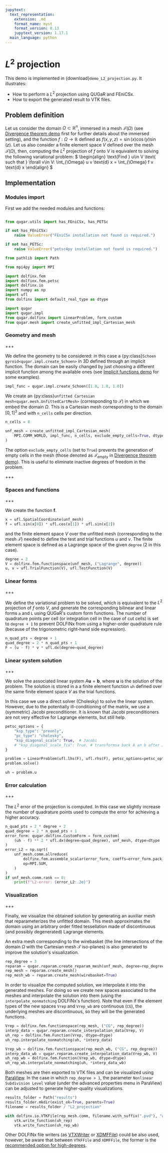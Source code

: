 ```yaml
---
jupytext:
  text_representation:
    extension: .md
    format_name: myst
    format_version: 0.13
    jupytext_version: 1.17.1
  main_language: python
---
```


# $L^2$ projection

This demo is implemented in {download}`demo_L2_projection.py`. It
illustrates:

- How to perform a $L^2$ projection using QUGaR and FEniCSx.
- How to export the generated result to VTK files.

## Problem definition

Let us consider the domain $\Omega \subset \mathbb{R}^n$,
immersed in a mesh $\mathcal{T}(\Omega)$ (see
[Divergence theorem demo](demo_div_thm.md) first for further details
about the immersed setting), and the function
$f:\Omega\to\mathbb{R}$ defined as $f(x,y,z) = \sin(x)\cos(y)\sin(z)$.
Let us also consider a finite element space $V$ defined over the mesh
$\mathcal{T}(\Omega)$, then, computing the $L^2$ projection
of $f$ onto $V$ is equivalent to solving the following variational
problem:
$
\begin{align}
  \text{Find } u\in V \text{ such that } \forall v\in V:
  \int_{\Omega} u v \text{d} x = \int_{\Omega} f v \text{d} x
\end{align}
$

## Implementation

### Modules import
First we add the needed modules and functions:

```python

from qugar.utils import has_FEniCSx, has_PETSc

if not has_FEniCSx:
    raise ValueError("FEniCSx installation not found is required.")

if not has_PETSc:
    raise ValueError("petsc4py installation not found is required.")

from pathlib import Path

from mpi4py import MPI

import dolfinx.fem
import dolfinx.fem.petsc
import dolfinx.io
import numpy as np
import ufl
from dolfinx import default_real_type as dtype

import qugar
import qugar.impl
from qugar.dolfinx import LinearProblem, form_custom
from qugar.mesh import create_unfitted_impl_Cartesian_mesh
```

### Geometry and mesh

+++

We define the geometry to be considered: in this case a
{py:class}`Schoen gyroid<qugar.impl.create_Schoen>` in 3D defined
through an implicit function.
The domain can be easily changed by just choosing a different implicit
function among the available ones (see
[Implicit functions demo](demo_impl_funcs.md) for some examples).

```python
impl_func = qugar.impl.create_Schoen([1.0, 1.0, 1.0])
```

We create an {py:class}`unfitted Cartesian mesh<qugar.mesh.UnfittedCartMesh>`
(corresponding to $\mathcal{T}$) in which we embed the domain $\Omega$.
This is a Cartesian mesh corresponding to the domain $[0,1]^3$ and
with `n_cells` cells per direction.

```python
n_cells = 8

unf_mesh = create_unfitted_impl_Cartesian_mesh(
    MPI.COMM_WORLD, impl_func, n_cells, exclude_empty_cells=True, dtype=dtype
)
```

The option `exclude_empty_cells` (set to `True`) prevents the
generation of empty cells in the mesh (those denoted as
$\mathcal{T}_{\text{empty}}$ in [Divergence theorem demo](demo_div_thm.md)).
This is useful to eliminate inactive degrees of freedom in the
problem.

+++

### Spaces and functions

+++

We create the function $\mathbf{f}$.

```python
x = ufl.SpatialCoordinate(unf_mesh)
f = ufl.sin(x[0]) * ufl.cos(x[1]) * ufl.sin(x[2])
```

and the finite element space $V$ over the unfitted mesh
(corresponding to the mesh $\mathcal{T}$) needed to define the test
and trial functions $u$ and $v$.
The finite element space is defined as a Lagrange space of the given
`degree` (2 in this case).

```python
degree = 2
V = dolfinx.fem.functionspace(unf_mesh, ("Lagrange", degree))
u, v = ufl.TrialFunction(V), ufl.TestFunction(V)
```

### Linear forms

+++

We define the variational problem to be solved, which is
equivalent to the $L^2$ projection of $f$ onto $V$, and generate
the corresponding bilinear and linear forms `a` and `L` using
QUGaR's custom form functions.
The number of quadrature points per cell (or integration cell
in the case of cut cells) is set to `degree + 1` to
prevent DOLFINx from using a higher-order quadrature rule
(because of the trigonometric right-hand side expression).

```python
n_quad_pts = degree + 1
quad_degree = 2 * n_quad_pts + 1
F = (u - f) * v * ufl.dx(degree=quad_degree)
```

### Linear system solution

+++

We solve the associated linear system
$A\mathbf{u} = \mathbf{b}$, where $\mathbf{u}$ is the
solution of the problem. The solution is stored in a
a finite element function `uh` defined over the same finite
element space $V$ as the trial functions.

In this case we use a direct solver (Cholesky) to solve the
linear system. However, due to the potentially ill-conditioning
of the matrix, we use a (symmetric) Jacobi preconditioner.
It is known that Jacobi preconditioners are not very effective
for Lagrange elements, but still help.

```python
petsc_options = {
    "ksp_type": "preonly",
    "pc_type": "cholesky",
    "ksp_diagonal_scale": True,  # Jacobi
    # "ksp_diagonal_scale_fix": True, # transformsa back A an b after Jacobi
}

problem = LinearProblem(ufl.lhs(F), ufl.rhs(F), petsc_options=petsc_options)
problem.solve()

uh = problem.u
```

### Error calculation

+++

The $L^2$ error of the projection is computed.
In this case we slightly increase the number of quadrature points
used to compute the error for achieving a higher accuracy.

```python
n_quad_pts = 2 * degree + 2
quad_degree = 2 * n_quad_pts + 1
error_form: qugar.dolfinx.CustomForm = form_custom(
    (uh - f) ** 2 * ufl.dx(degree=quad_degree), unf_mesh, dtype=dtype
)
error_L2 = np.sqrt(
    unf_mesh.comm.allreduce(
        dolfinx.fem.assemble_scalar(error_form, coeffs=error_form.pack_coefficients()),
        op=MPI.SUM,
    )
)
if unf_mesh.comm.rank == 0:
    print(f"L2-error: {error_L2:.2e}")
```

### Visualization

+++

Finally, we visualize the obtained solution by generating
an auxiliar mesh that reparameterizes the unfitted domain.
This mesh approximates the domain using an arbitrary order fitted
tessellation made of discontinuous (and possibly degenerated)
Lagrange elements.

An extra mesh corresponding to the wirebasket
(the line intersections of the domain $\Omega$ with the Cartesian mesh
$\mathcal{T}$ iso-planes) is also generated to improve the solution's visualization.

```python
rep_degree = 3
reparam = qugar.reparam.create_reparam_mesh(unf_mesh, degree=rep_degree, levelset=False)
rep_mesh = reparam.create_mesh()
rep_mesh_wb = reparam.create_mesh(wirebasket=True)
```

In order to visualize the computed solution, we interpolate it into the
generated meshes. For doing so we create new spaces associated to the
meshes and interpolate the solution into them (using the
`interpolate_nonmatching` DOLFINx's function). Note that even if the
element types of the new spaces `Vrep` and `Vrep_wb` are continuous
(`CG`), the underlying meshes are discontinuous, so they will be the
generated functions.

```python
Vrep = dolfinx.fem.functionspace(rep_mesh, ("CG", rep_degree))
interp_data = qugar.reparam.create_interpolation_data(Vrep, V)
uh_rep = dolfinx.fem.Function(Vrep, dtype=dtype)
uh_rep.interpolate_nonmatching(uh, *interp_data)

Vrep_wb = dolfinx.fem.functionspace(rep_mesh_wb, ("CG", rep_degree))
interp_data_wb = qugar.reparam.create_interpolation_data(Vrep_wb, V)
uh_rep_wb = dolfinx.fem.Function(Vrep_wb, dtype=dtype)
uh_rep_wb.interpolate_nonmatching(uh, *interp_data_wb)
```

Both meshes are then exported to VTK files and can be visualized using
[ParaView](https://www.paraview.org/). In the case in which
`rep_degree > 1`, the parameter `Nonlinear Subdivision Level` value
(under the advanced properties menu in ParaView) can be adjusted to
generate higher-quality visualizations.

```python
results_folder = Path("results")
results_folder.mkdir(exist_ok=True, parents=True)
filename = results_folder / "L2_projection"

with dolfinx.io.VTKFile(rep_mesh.comm, filename.with_suffix(".pvd"), "w") as vtk:
    vtk.write_function(uh_rep)
    vtk.write_function(uh_rep_wb)
```

Other DOLFINx file writers (as
[VTXWriter](https://docs.fenicsproject.org/dolfinx/main/python/generated/dolfinx.io.html#dolfinx.io.VTXWriter)
or [XDMFFile](https://docs.fenicsproject.org/dolfinx/main/python/generated/dolfinx.io.html#dolfinx.io.XDMFFile))
could be also used, however, be aware that between `VTKFFile` and
`XDMFFile`, the former is the [recommended option for high-degrees](https://docs.fenicsproject.org/dolfinx/main/python/generated/dolfinx.io.html#dolfinx.io.VTKFile).
